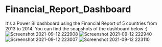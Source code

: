 # Financial_Report_Dashboard
It's a Power BI dashboard using the Financial Report of 5 countries from 2013 to 2014. You can find the snapshots of the dashboard below :)
![Screenshot 2021-09-12 222908](https://user-images.githubusercontent.com/73299884/132996286-1316c433-fd56-4d59-a6ff-a6026c80d324.png)
![Screenshot 2021-09-12 222940](https://user-images.githubusercontent.com/73299884/132996289-ab49caef-d495-43e1-a19e-15e801ba5f6c.png)
![Screenshot 2021-09-12 223007](https://user-images.githubusercontent.com/73299884/132996291-f95e7ddf-326d-4631-b7a9-7d2182afd558.png)
![Screenshot 2021-09-12 223110](https://user-images.githubusercontent.com/73299884/132996293-2e3b9739-f9bf-4f9e-b3b2-b781da4c8a87.png)
